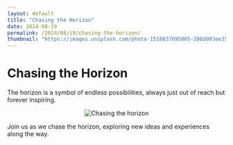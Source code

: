 ```yaml
---
layout: default
title: "Chasing the Horizon"
date: 2024-08-19
permalink: /2024/08/19/chasing-the-horizon/
thumbnail: "https://images.unsplash.com/photo-1518837695005-2083093ee35b?q=80&w=1935&auto=format&fit=crop&ixlib=rb-4.0.3&ixid=M3wxMjA3fDF8MHxwaG90by1wYWdlfHx8fGVufDB8fHx8fA%3D%3D"
---
```


# Chasing the Horizon

The horizon is a symbol of endless possibilities, always just out of reach but forever inspiring.

<div style="text-align: center;">
    <img src="https://images.unsplash.com/photo-1518837695005-2083093ee35b?q=80&w=1935&auto=format&fit=crop&ixlib=rb-4.0.3&ixid=M3wxMjA3fDF8MHxwaG90by1wYWdlfHx8fGVufDB8fHx8fA%3D%3D" alt="Chasing the horizon" title="Chasing the horizon" style="max-width: 100%; max-height: 800px; width: auto; height: auto;" />
</div>

Join us as we chase the horizon, exploring new ideas and experiences along the way.

